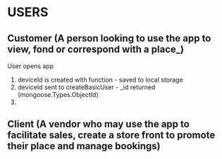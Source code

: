 # USERS

## Customer (A person looking to use the app to view, fond or correspond with a place_)
User opens app 
1. deviceId is created with function - saved to local storage
2. deviceId sent to createBasicUser - _id returned (mongoose.Types.ObjectId)
3. 












## Client (A vendor who may use the app to facilitate sales, create a store front to promote their place and manage bookings)




